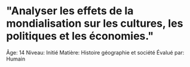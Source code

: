 # "Analyser les effets de la mondialisation sur les cultures, les politiques et les économies."

Âge: 14
Niveau: Initié
Matière: Histoire géographie et société
Évalué par: Humain